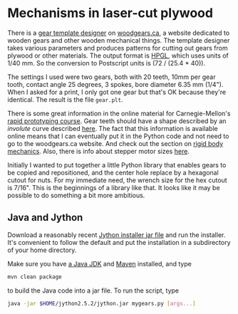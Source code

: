 Mechanisms in laser-cut plywood
==

There is a [gear template
designer](http://woodgears.ca/gear_cutting/template.html) on
[woodgears.ca](http://woodgears.ca), a website dedicated to wooden gears and
other wooden mechanical things. The template designer takes various parameters
and produces patterns for cutting out gears from plywood or other materials.
The output format is [HPGL](http://en.wikipedia.org/wiki/HPGL), which uses
units of 1/40 mm. So the conversion to Postscript units is (72 / (25.4 * 40)).

The settings I used were two gears, both with 20 teeth, 10mm per gear tooth,
contact angle 25 degrees, 3 spokes, bore diameter 6.35 mm (1/4"). When I asked
for a print, I only got one gear but that's OK because they're identical. The
result is the file `gear.plt`.

There is some great information in the online material for Carnegie-Mellon's
[rapid prototyping course](http://www.cs.cmu.edu/~rapidproto/). Gear teeth
should have a shape described by an _involute_ curve described
[here](http://www.cs.cmu.edu/~rapidproto/mechanisms/chpt7.html). The fact that
this information is available online means that I can eventually put it in the
Python code and not need to go to the woodgears.ca website. And check out the
section on [rigid body
mechanics](http://www.cs.cmu.edu/~rapidproto/mechanisms/chpt4.html). Also,
there is info about stepper motor sizes
[here](http://www.piclist.com/techref/io/stepper/nemasizes.htm).

Initially I wanted to put together a little Python library that enables gears
to be copied and repositioned, and the center hole replace by a hexagonal
cutout for nuts. For my immediate need, the wrench size for the hex cutout is
7/16". This is the beginnings of a library like that. It looks like it may be
possible to do something a bit more ambitious.

Java and Jython
--

Download a reasonably recent [Jython installer jar
file](http://sourceforge.net/projects/jython/files/jython/2.5.2/jython_installer-2.5.2.jar/download)
and run the installer. It's convenient to follow the default and put the
installation in a subdirectory of your home directory.

Make sure you have [a Java JDK](http://en.wikipedia.org/wiki/Java_(programming_language))
and [Maven](http://maven.apache.org/) installed, and type
```bash
mvn clean package
```
to build the Java code into a jar file. To run the script, type
```bash
java -jar $HOME/jython2.5.2/jython.jar mygears.py [args...]
```
